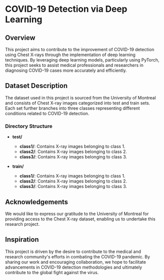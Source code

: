 # COVID-19 Detection via Deep Learning

## Overview
This project aims to contribute to the improvement of COVID-19 detection using Chest X-rays through the implementation of deep learning techniques. By leveraging deep learning models, particularly using PyTorch, this project seeks to assist medical professionals and researchers in diagnosing COVID-19 cases more accurately and efficiently.

## Dataset Description
The dataset used in this project is sourced from the University of Montreal and consists of Chest X-ray images categorized into test and train sets. Each set further branches into three classes representing different conditions related to COVID-19 detection.

### Directory Structure
- **test/**
  - **class1/**: Contains X-ray images belonging to class 1.
  - **class2/**: Contains X-ray images belonging to class 2.
  - **class3/**: Contains X-ray images belonging to class 3.

- **train/**
  - **class1/**: Contains X-ray images belonging to class 1.
  - **class2/**: Contains X-ray images belonging to class 2.
  - **class3/**: Contains X-ray images belonging to class 3.

## Acknowledgements
We would like to express our gratitude to the University of Montreal for providing access to the Chest X-ray dataset, enabling us to undertake this research project.

## Inspiration
This project is driven by the desire to contribute to the medical and research community's efforts in combating the COVID-19 pandemic. By sharing our work and encouraging collaboration, we hope to facilitate advancements in COVID-19 detection methodologies and ultimately contribute to the global fight against the virus.
